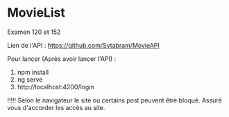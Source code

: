 # MovieList
Examen 120 et 152

Lien de l'API : https://github.com/Sytabram/MovieAPI

Pour lancer (Après avoir lancer l'API) : 

1) npm install
2) ng serve
3) http://localhost:4200/login

!!!!! Selon le navigateur le site ou certains post peuvent être bloqué. Assuré vous d'accorder les accès au site.
